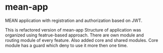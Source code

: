 # mean-app
MEAN application with registration and authorization based on JWT.

This is refactored version of mean-app
Structure of application was organized using featrue-based approach. There are own module and routing module of every feature.
Also added core and shared modules. Core module has a guard which deny to use it more then one time.
